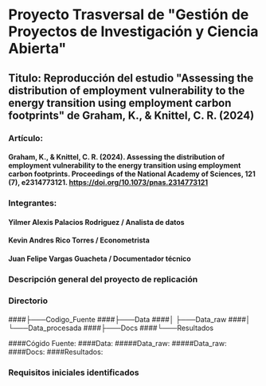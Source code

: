 # Proyecto Trasversal de "Gestión de Proyectos de Investigación y Ciencia Abierta"
## Titulo: Reproducción del estudio "Assessing the distribution of employment vulnerability to the energy transition using employment carbon footprints" de Graham, K., & Knittel, C. R. (2024)

### Artículo:
#### Graham, K., & Knittel, C. R. (2024). Assessing the distribution of employment vulnerability to the energy transition using employment carbon footprints. Proceedings of the National Academy of Sciences, 121 (7), e2314773121. https://doi.org/10.1073/pnas.2314773121

### Integrantes:
#### Yilmer Alexis Palacios Rodriguez / Analista de datos
#### Kevin Andres Rico Torres / Econometrista
#### Juan Felipe Vargas Guacheta / Documentador técnico

### Descripción general del proyecto de replicación

### Directorio

####
####├───Codigo_Fuente
####├───Data
####│   ├───Data_raw
####│   └───Data_procesada
####├───Docs
####└───Resultados

####Cógido Fuente:
####Data:
#####Data_raw: 
#####Data_raw: 
####Docs:
####Resultados:

### Requisitos iniciales identificados

